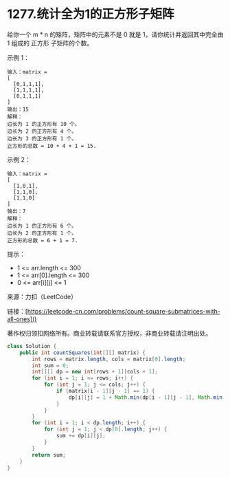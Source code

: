 # 1277.统计全为1的正方形子矩阵
给你一个 m * n 的矩阵，矩阵中的元素不是 0 就是 1，请你统计并返回其中完全由 1 组成的 正方形 子矩阵的个数。

示例 1：

```
输入：matrix =
[
  [0,1,1,1],
  [1,1,1,1],
  [0,1,1,1]
]
输出：15
解释： 
边长为 1 的正方形有 10 个。
边长为 2 的正方形有 4 个。
边长为 3 的正方形有 1 个。
正方形的总数 = 10 + 4 + 1 = 15.
```
示例 2：

```
输入：matrix = 
[
  [1,0,1],
  [1,1,0],
  [1,1,0]
]
输出：7
解释：
边长为 1 的正方形有 6 个。 
边长为 2 的正方形有 1 个。
正方形的总数 = 6 + 1 = 7.
```

提示：

- 1 <= arr.length <= 300
- 1 <= arr[0].length <= 300
- 0 <= arr[i][j] <= 1

来源：力扣（LeetCode）

链接：[https://leetcode-cn.com/problems/count-square-submatrices-with-all-ones]()

著作权归领扣网络所有。商业转载请联系官方授权，非商业转载请注明出处。

```java
class Solution {
    public int countSquares(int[][] matrix) {
        int rows = matrix.length, cols = matrix[0].length;
        int sum = 0;
        int[][] dp = new int[rows + 1][cols + 1];
        for (int i = 1; i <= rows; i++) {
            for (int j = 1; j <= cols; j++) {
                if (matrix[i - 1][j - 1] == 1) {
                    dp[i][j] = 1 + Math.min(dp[i - 1][j - 1], Math.min(dp[i - 1][j], dp[i][j - 1]));
                }
            }
        }
        for (int i = 1; i < dp.length; i++) {
            for (int j = 1; j < dp[0].length; j++) {
                sum += dp[i][j];
            }
        }
        return sum;
    }
}
```
